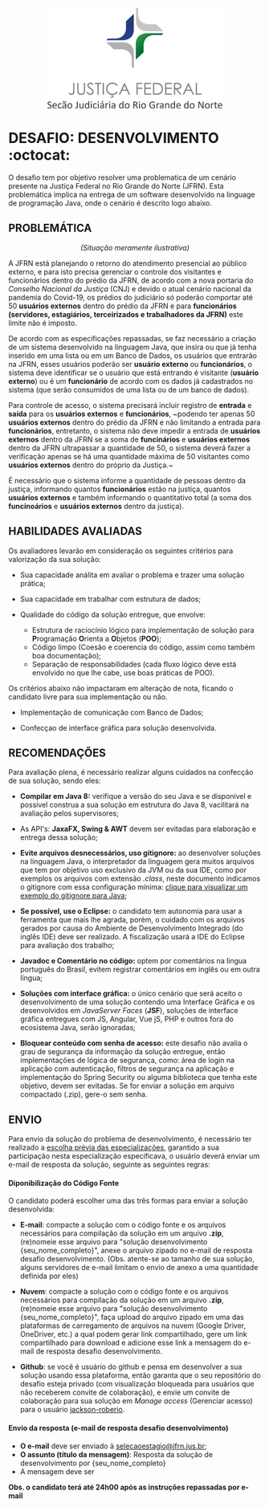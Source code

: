<p align="center">
  <img src="../material-de-apoio/img/jfrn_logo.png" />
</p>


# DESAFIO: DESENVOLVIMENTO :octocat:

O desafio tem por objetivo resolver uma problematica de um cenário presente na Justiça Federal no Rio Grande do Norte (JFRN). Esta problemática implica na entrega de um software desenvolvido na linguage de programação Java, onde o cenário é descrito logo abaixo. 

## PROBLEMÁTICA

<p align="center">
  <i>(Situação meramente ilustrativa)</i>
</p>


A JFRN está planejando o retorno do atendimento presencial ao público externo, e para isto precisa gerenciar o controle dos visitantes e funcionários dentro do prédio da JFRN, de acordo com a nova portaria do *Conselho Nacional da Justiça* (CNJ) e devido o atual cenário nacional da pandemia do Covid-19,  os prédios do judiciário só poderão comportar até 50 **usuários externos** dentro do prédio da JFRN e para **funcionários (servidores, estagiários, terceirizados e trabalhadores da JFRN)** este limite não é imposto.

De acordo com as especificações repassadas, se faz necessário a criação de um sistema desenvolvido na linguagem Java, que insira ou que já tenha inserido em uma lista ou em um Banco de Dados, os usuários que entrarão na JFRN, esses usuários poderão ser **usuário externo** ou **funcionários**, o sistema deve identificar se o usuário que está entrando é visitante (**usuário externo**) ou é um **funcionário**  de acordo com os dados já cadastrados no sistema (que serão consumidos de uma lista ou de um banco de dados). 

Para controle de acesso, o sistema precisará incluir registro de **entrada** e **saída** para os **usuários externos** e **funcionários**, ~podendo ter apenas 50 **usuários externos** dentro do prédio da JFRN e não limitando a entrada para **funcionários**, entretanto, o sistema não deve impedir a entrada de **usuários externos** dentro da JFRN se a soma de **funcinários** e **usuários externos** dentro da JFRN ultrapassar a quantidade de 50, o sistema deverá fazer a verificação apenas se há uma quantidade máxima de 50 visitantes como **usuários externos** dentro do próprio da Justiça.~

É necessário que o sistema informe a quantidade de pessoas dentro da justiça, informando quantos **funcionários** estão na justiça, quantos **usuários externos** e também informando o quantitativo total (a soma dos **funcinoários** e **usuários externos** dentro da justiça).  

## HABILIDADES AVALIADAS

Os avaliadores levarão em consideração os seguintes critérios para valorização da sua solução:

   - Sua capacidade análita em avaliar o problema e trazer uma solução prática;
   
   - Sua capacidade em trabalhar com estrutura de dados;
   
   - Qualidade do código da solução entregue, que envolve:
      - Estrutura de raciocínio lógico para implementação de solução para **P**rogramação **O**rienta a **O**bjetos (**POO**);
      - Código limpo (Coesão e coerencia do código, assim como também boa documentação);
      - Separação de responsabilidades (cada fluxo lógico deve está envolvido no que lhe cabe, use boas práticas de POO).
      
Os critérios abaixo não impactaram em alteração de nota, ficando o candidato livre para sua implementação ou não.

   - Implementação de comunicação com Banco de Dados;
   
   - Confecçao de interface gráfica para solução desenvolvida.
      

## RECOMENDAÇÕES

Para avaliação plena, é necessário realizar alguns cuidados na confecção de sua solução, sendo eles:

   - **Compilar em Java 8:** verifique a versão do seu Java e se disponível e possível construa a sua solução em estrutura do Java 8, vacilitará na avaliação pelos supervisores;

   - As API's: **JaxaFX, Swing & AWT** devem ser evitadas para elaboração e entrega dessa solução;

   - **Evite arquivos desnecessários, uso gitignore:** ao desenvolver soluções na linguagem Java, o interpretador da linguagem gera muitos arquivos que tem por objetivo uso exclusivo da JVM ou da sua IDE, como por exemplos os arquivos com extensão *.class*, neste documento indicamos o gitignore com essa configuração mínima: [clique para visualizar  um exemplo do gitignore para Java](../.gitignore);
   
   - **Se possível, use o Eclipse:** o candidato tem autonomia para usar a ferramenta que mais lhe agrada, porém, o cuidado com os arquivos gerados por causa do Ambiente de Desenvolvimento Integrado (do inglês IDE) deve ser realizado. A fiscalização usará a IDE do Eclipse para avaliação dos trabalho;
   
   - **Javadoc e Comentário no código:** optem por comentários na lingua português do Brasil, evitem registrar comentários em inglês ou em outra língua;
   
   - **Soluções com interface gráfica:** o único cenário que será aceito o desenvolvimento de uma solução contendo uma Interface Gráfica e os desenvolvidos em *JavaServer Faces* (**JSF**), soluções de interface gráfica entregues com JS, Angular, Vue jS, PHP e outros fora do ecosistema Java, serão ignoradas;
   
   - **Bloquear conteúdo com senha de acesso:** este desafio não avalia o grau de segurança da informação da solução entregue, então implementações de lógica de segurança, como: área de login na aplicação com autenticação, filtros de segurança na aplicação e implementação do Spring Security ou alguma biblioteca que tenha este objetivo, devem ser evitadas. Se for enviar a solução em arquivo compactado (.zip), gere-o sem senha.

## ENVIO

Para envio da solução do problema de desenvolvimento, é necessário ter realizado a [escolha prévia das especializações](../README.md#2---envio-das-escolhas), garantido a sua participação nesta especialização especificava, o usuário deverá enviar um e-mail de resposta da solução, seguinte as seguintes regras:

#### Diponibilização do Código Fonte

O candidato poderá escolher uma das três formas para enviar a solução desenvolvida:

   - **E-mail**: compacte a solução com o código fonte e os arquivos necessários para compilação da solução em um arquivo **.zip**, (re)nomeie esse arquivo para "solução desenvolvimento {seu_nome_completo}", anexe o arquivo zipado no e-mail de resposta desafio desenvolvimento. (Obs. atente-se ao tamanho de sua solução, alguns servidores de e-mail limitam o envio de anexo a uma quantidade definida por eles)

   - **Nuvem**: compacte a solução com o código fonte e os arquivos necessários para compilação da solução em um arquivo **.zip**, (re)nomeie esse arquivo para "solução desenvolvimento {seu_nome_completo}", faça upload do arquivo zipado em uma das plataformas de carregamento de arquivos na nuvem (Google Driver, OneDriver, etc.) a qual podem gerar link compartilhado, gere um link compartilhado para download e adicione esse link a mensagem do e-mail de resposta desafio desenvolvimento.
   
   - **Github**: se você é usuário do github e pensa em desenvolver a sua solução usando essa plataforma, então garanta que o seu repositório do desafio esteja privado (com visualização bloqueada para usuários que não receberem convite de colaboração), e envie um convite de colaboração para sua solução em *Manage access* (Gerenciar acesso) para o usuário [jackson-roberio](https://github.com/jackson-roberio).

   
#### Envio da resposta (e-mail de resposta desafio desenvolvimento)

   - **O e-mail** deve ser enviado à selecaoestagio@jfrn.jus.br;
   - **O assunto (título da mensagem)**: Resposta da solução de desenvolvimento por {seu_nome_completo}
   - A mensagem deve ser
   

**Obs. o candidato terá até 24h00 após as instruções repassadas por e-mail**
